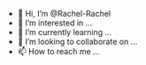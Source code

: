 - 👋 Hi, I’m @Rachel-Rachel
- 👀 I’m interested in ...
- 🌱 I’m currently learning ...
- 💞️ I’m looking to collaborate on ...
- 📫 How to reach me ...

<!---
Rachel-Rachel/Rachel-Rachel is a ✨ special ✨ repository because its `README.md` (this file) appears on your GitHub profile.
You can click the Preview link to take a look at your changes.
--->
